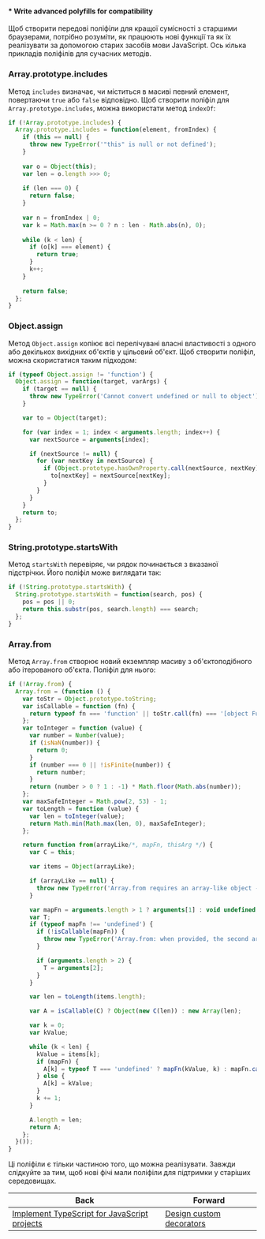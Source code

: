 #### * Write advanced polyfills for compatibility

Щоб створити передові поліфіли для кращої сумісності з старшими браузерами, потрібно розуміти, як працюють нові функції та як їх реалізувати за допомогою старих засобів мови JavaScript. Ось кілька прикладів поліфілів для сучасних методів.

### Array.prototype.includes

Метод `includes` визначає, чи міститься в масиві певний елемент, повертаючи `true` або `false` відповідно. Щоб створити поліфіл для `Array.prototype.includes`, можна використати метод `indexOf`:

```javascript
if (!Array.prototype.includes) {
  Array.prototype.includes = function(element, fromIndex) {
    if (this == null) {
      throw new TypeError('"this" is null or not defined');
    }
    
    var o = Object(this);
    var len = o.length >>> 0;
    
    if (len === 0) {
      return false;
    }
    
    var n = fromIndex | 0;
    var k = Math.max(n >= 0 ? n : len - Math.abs(n), 0);
    
    while (k < len) {
      if (o[k] === element) {
        return true;
      }
      k++;
    }
    
    return false;
  };
}
```

### Object.assign

Метод `Object.assign` копіює всі перелічувані власні властивості з одного або декількох вихідних об'єктів у цільовий об'єкт. Щоб створити поліфіл, можна скористатися таким підходом:

```javascript
if (typeof Object.assign != 'function') {
  Object.assign = function(target, varArgs) {
    if (target == null) {
      throw new TypeError('Cannot convert undefined or null to object');
    }

    var to = Object(target);

    for (var index = 1; index < arguments.length; index++) {
      var nextSource = arguments[index];

      if (nextSource != null) {
        for (var nextKey in nextSource) {
          if (Object.prototype.hasOwnProperty.call(nextSource, nextKey)) {
            to[nextKey] = nextSource[nextKey];
          }
        }
      }
    }
    return to;
  };
}
```

### String.prototype.startsWith

Метод `startsWith` перевіряє, чи рядок починається з вказаної підстрічки. Його поліфіл може виглядати так:

```javascript
if (!String.prototype.startsWith) {
  String.prototype.startsWith = function(search, pos) {
    pos = pos || 0;
    return this.substr(pos, search.length) === search;
  };
}
```

### Array.from

Метод `Array.from` створює новий екземпляр масиву з об'єктоподібного або ітерованого об'єкта. Поліфіл для нього:

```javascript
if (!Array.from) {
  Array.from = (function () {
    var toStr = Object.prototype.toString;
    var isCallable = function (fn) {
      return typeof fn === 'function' || toStr.call(fn) === '[object Function]';
    };
    var toInteger = function (value) {
      var number = Number(value);
      if (isNaN(number)) {
        return 0;
      }
      if (number === 0 || !isFinite(number)) {
        return number;
      }
      return (number > 0 ? 1 : -1) * Math.floor(Math.abs(number));
    };
    var maxSafeInteger = Math.pow(2, 53) - 1;
    var toLength = function (value) {
      var len = toInteger(value);
      return Math.min(Math.max(len, 0), maxSafeInteger);
    };

    return function from(arrayLike/*, mapFn, thisArg */) {
      var C = this;

      var items = Object(arrayLike);

      if (arrayLike == null) {
        throw new TypeError('Array.from requires an array-like object - not null or undefined');
      }

      var mapFn = arguments.length > 1 ? arguments[1] : void undefined;
      var T;
      if (typeof mapFn !== 'undefined') {
        if (!isCallable(mapFn)) {
          throw new TypeError('Array.from: when provided, the second argument must be a function');
        }

        if (arguments.length > 2) {
          T = arguments[2];
        }
      }

      var len = toLength(items.length);

      var A = isCallable(C) ? Object(new C(len)) : new Array(len);

      var k = 0;
      var kValue;

      while (k < len) {
        kValue = items[k];
        if (mapFn) {
          A[k] = typeof T === 'undefined' ? mapFn(kValue, k) : mapFn.call(T, kValue, k);
        } else {
          A[k] = kValue;
        }
        k += 1;
      }

      A.length = len;
      return A;
    };
  }());
}
```

Ці поліфіли є тільки частиною того, що можна реалізувати. Завжди слідкуйте за тим, щоб нові фічі мали поліфіли для підтримки у старіших середовищах.

| Back | Forward |
|---|---|
| [Implement TypeScript for JavaScript projects](/ua/senior/javascript/implement-typescript-for-javascript-projects.md)  | [Design custom decorators](/ua/senior/javascript/create-special-effects.md) |